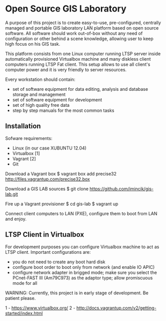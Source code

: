 Open Source GIS Laboratory
==========================
A purpose of this project is to create easy-to-use, pre-configured, centrally managed and portable GIS laboratory LAN platform based on open source software. All software should work out-of-box without any need of configuration or other behind a scene knowledge, allowing user to keep high focus on his GIS task.

This platform consists from one Linux computer running LTSP server inside automatically provisioned Virtualbox machine and many diskless client computers running LTSP Fat client. This setup allows to use all client's computer power and it is very friendly to server resources.

Every workstation should contain:
 * set of software equipment for data editing, analysis and database storage and management
 * set of software equipment for development
 * set of high quality free data
 * step by step manuals for the most common tasks


Installation
------------
Sofware requirements:
 * Linux (in our case XUBUNTU 12.04)
 * Virtualbox [1]
 * Vagrant [2]
 * Git

Download a Vagrant box
$ vagrant box add precise32 http://files.vagrantup.com/precise32.box

Download a GIS LAB sources
$ git clone https://github.com/imincik/gis-lab.git

Fire up a Vagrant provisioner
$ cd gis-lab
$ vagrant up

Connect client computers to LAN (PXE), configure them to boot from LAN and enjoy.


LTSP Client in Virtualbox
-------------------------
For development purposes you can configure Virtualbox machine to act as LTSP client.
Important configurations are:
 * you do not need to create any boot hard disk
 * configure boot order to boot only from network (and enable IO APIC)
 * configure network adapter in brigged mode; make sure you select the PCnet-FAST III (Am79C973)
 as the adaptor type; allow promiscuous mode for all
  


WARNING: Currently, this project is in early stage of development. Be patient please.

1 - https://www.virtualbox.org/
2 - http://docs.vagrantup.com/v2/getting-started/index.html
